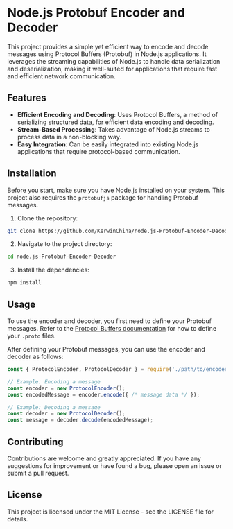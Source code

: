 
# Node.js Protobuf Encoder and Decoder

This project provides a simple yet efficient way to encode and decode messages using Protocol Buffers (Protobuf) in Node.js applications. It leverages the streaming capabilities of Node.js to handle data serialization and deserialization, making it well-suited for applications that require fast and efficient network communication.

## Features

- **Efficient Encoding and Decoding**: Uses Protocol Buffers, a method of serializing structured data, for efficient data encoding and decoding.
- **Stream-Based Processing**: Takes advantage of Node.js streams to process data in a non-blocking way.
- **Easy Integration**: Can be easily integrated into existing Node.js applications that require protocol-based communication.

## Installation

Before you start, make sure you have Node.js installed on your system. This project also requires the `protobufjs` package for handling Protobuf messages.

1. Clone the repository:
```bash
git clone https://github.com/KerwinChina/node.js-Protobuf-Encoder-Decoder
```

2. Navigate to the project directory:
```bash
cd node.js-Protobuf-Encoder-Decoder
```

3. Install the dependencies:
```bash
npm install
```

## Usage

To use the encoder and decoder, you first need to define your Protobuf messages. Refer to the [Protocol Buffers documentation](https://developers.google.com/protocol-buffers) for how to define your `.proto` files.

After defining your Protobuf messages, you can use the encoder and decoder as follows:

```javascript
const { ProtocolEncoder, ProtocolDecoder } = require('./path/to/encoder/decoder');

// Example: Encoding a message
const encoder = new ProtocolEncoder();
const encodedMessage = encoder.encode({ /* message data */ });

// Example: Decoding a message
const decoder = new ProtocolDecoder();
const message = decoder.decode(encodedMessage);
```

## Contributing

Contributions are welcome and greatly appreciated. If you have any suggestions for improvement or have found a bug, please open an issue or submit a pull request.

## License

This project is licensed under the MIT License - see the LICENSE file for details.
